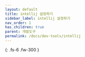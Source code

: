 ```yaml
---
layout: default
title: intellij 설정하기
sidebar_label: intellij 설정하기
nav_order: 1
has_children: true
parent: 개발도구
permalink: /docs/dev-tools/intellij
---
```


{: .fs-6 .fw-300 }
